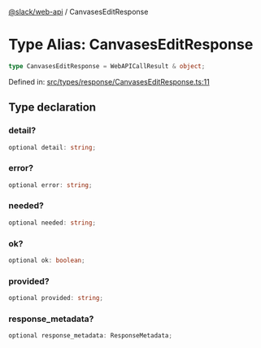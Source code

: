 [@slack/web-api](../index.md) / CanvasesEditResponse

# Type Alias: CanvasesEditResponse

```ts
type CanvasesEditResponse = WebAPICallResult & object;
```

Defined in: [src/types/response/CanvasesEditResponse.ts:11](https://github.com/slackapi/node-slack-sdk/blob/main/packages/web-api/src/types/response/CanvasesEditResponse.ts#L11)

## Type declaration

### detail?

```ts
optional detail: string;
```

### error?

```ts
optional error: string;
```

### needed?

```ts
optional needed: string;
```

### ok?

```ts
optional ok: boolean;
```

### provided?

```ts
optional provided: string;
```

### response\_metadata?

```ts
optional response_metadata: ResponseMetadata;
```
